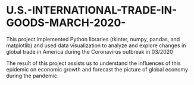 # U.S.-INTERNATIONAL-TRADE-IN-GOODS-MARCH-2020-

This project implemented Python libraries (tkinter, numpy, pandas, and matplotlib) and used data visualization to analyze and explore changes in global trade in America during the Coronavirus outbreak in 03/2020

The result of this project assists us to understand the influences of this epidemic on economic growth and forecast the picture of global economy during the pandemic.

